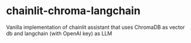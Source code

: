 # chainlit-chroma-langchain
Vanilla implementation of chainlit assistant that uses ChromaDB as vector db and langchain (with OpenAI key) as LLM
